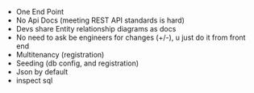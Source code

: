 - One End Point  
- No Api Docs (meeting REST API standards is hard)  
- Devs share Entity relationship diagrams as docs  
- No need to ask be engineers for changes (+/-), u just do it from front end  
- Multitenancy (registration)  
- Seeding (db config, and registration)  
- Json by default  
- inspect sql